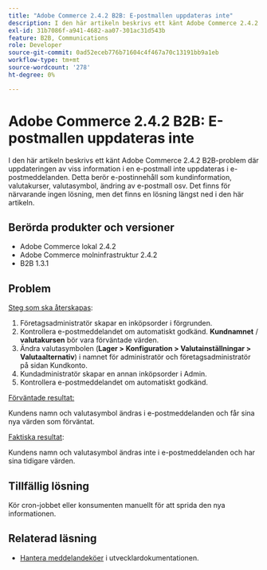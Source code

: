 ```yaml
---
title: "Adobe Commerce 2.4.2 B2B: E-postmallen uppdateras inte"
description: I den här artikeln beskrivs ett känt Adobe Commerce 2.4.2 B2B-problem där uppdateringen av viss information i en e-postmall inte uppdateras i e-postmeddelanden. Detta berör e-postinnehåll som kundinformation, valutakurser, valutasymbol, ändring av e-postmall osv. Det finns för närvarande ingen lösning, men det finns en lösning längst ned i den här artikeln.
exl-id: 31b7086f-a941-4682-aa07-301ac31d543b
feature: B2B, Communications
role: Developer
source-git-commit: 0ad52eceb776b71604c4f467a70c13191bb9a1eb
workflow-type: tm+mt
source-wordcount: '278'
ht-degree: 0%

---
```


# Adobe Commerce 2.4.2 B2B: E-postmallen uppdateras inte

I den här artikeln beskrivs ett känt Adobe Commerce 2.4.2 B2B-problem där uppdateringen av viss information i en e-postmall inte uppdateras i e-postmeddelanden. Detta berör e-postinnehåll som kundinformation, valutakurser, valutasymbol, ändring av e-postmall osv. Det finns för närvarande ingen lösning, men det finns en lösning längst ned i den här artikeln.

## Berörda produkter och versioner

* Adobe Commerce lokal 2.4.2
* Adobe Commerce molninfrastruktur 2.4.2
* B2B 1.3.1

## Problem

<u>Steg som ska återskapas</u>:

1. Företagsadministratör skapar en inköpsorder i förgrunden.
1. Kontrollera e-postmeddelandet om automatiskt godkänd. **Kundnamnet** / **valutakursen** bör vara förväntade värden.
1. Ändra valutasymbolen (**Lager > Konfiguration > Valutainställningar > Valutaalternativ**) i namnet för administratör och företagsadministratör på sidan Kundkonto.
1. Kundadministratör skapar en annan inköpsorder i Admin.
1. Kontrollera e-postmeddelandet om automatiskt godkänd.

<u>Förväntade resultat:</u>

Kundens namn och valutasymbol ändras i e-postmeddelanden och får sina nya värden som förväntat.

<u>Faktiska resultat</u>:

Kundens namn och valutasymbol ändras inte i e-postmeddelanden och har sina tidigare värden.

## Tillfällig lösning

Kör cron-jobbet eller konsumenten manuellt för att sprida den nya informationen.

## Relaterad läsning

* [Hantera meddelandeköer](https://devdocs.magento.com/guides/v2.4/config-guide/mq/manage-message-queues.html) i utvecklardokumentationen.
